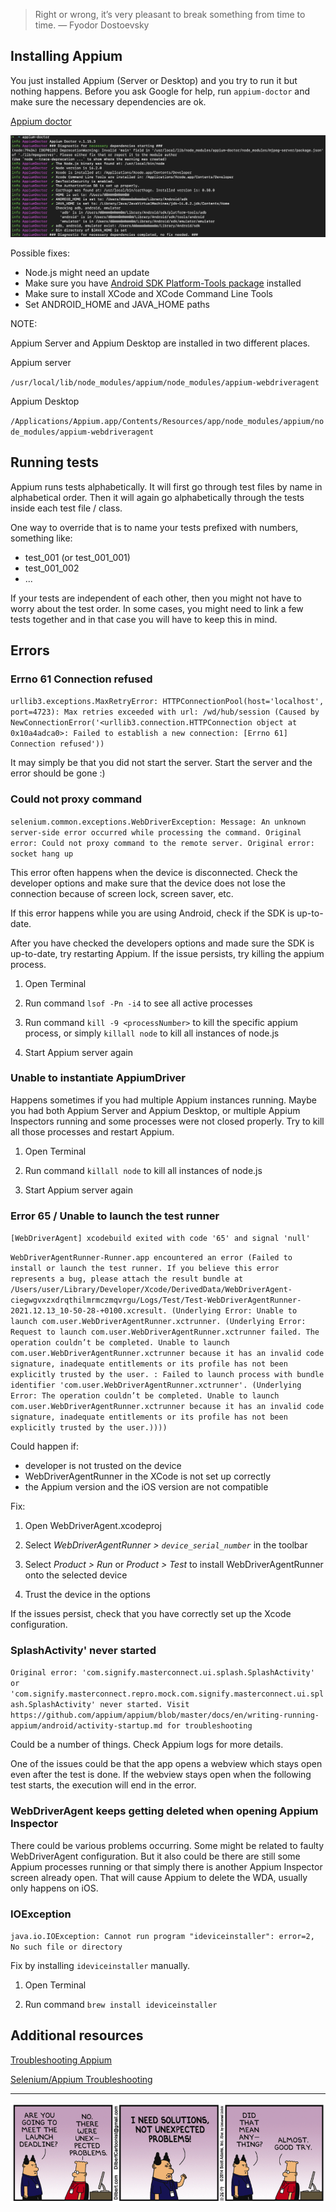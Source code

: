 > Right or wrong, it’s very pleasant to break something from time to time. — Fyodor Dostoevsky

## Installing Appium

You just installed Appium (Server or Desktop) and you try to run it but nothing happens.
Before you ask Google for help, run `appium-doctor` and make sure the necessary dependencies are ok.

[Appium doctor](https://github.com/appium/appium-doctor)

![troubleshooting_appium_appium_doctor.png](/img/troubleshooting_appium_appium_doctor.png)

Possible fixes:

- Node.js might need an update
- Make sure you have [Android SDK Platform-Tools package](https://developer.android.com/studio/command-line/adb) installed
- Make sure to install XCode and XCode Command Line Tools
- Set ANDROID_HOME and JAVA_HOME paths


NOTE:

Appium Server and Appium Desktop are installed in two different places.

Appium server

`/usr/local/lib/node_modules/appium/node_modules/appium-webdriveragent`

Appium Desktop

`/Applications/Appium.app/Contents/Resources/app/node_modules/appium/node_modules/appium-webdriveragent`


## Running tests

Appium runs tests alphabetically. It will first go through test files by name in alphabetical order.
Then it will again go alphabetically through the tests inside each test file / class.

One way to override that is to name your tests prefixed with numbers, something like:

- test_001 (or test_001_001)
- test_001_002 
- ...

If your tests are independent of each other, then you might not have to worry about the test order. 
In some cases, you might need to link a few tests together and in that case you will have to keep this in mind.


## Errors

### Errno 61 Connection refused

`urllib3.exceptions.MaxRetryError: HTTPConnectionPool(host='localhost', port=4723): Max retries exceeded with url: /wd/hub/session (Caused by NewConnectionError('<urllib3.connection.HTTPConnection object at 0x10a4adca0>: Failed to establish a new connection: [Errno 61] Connection refused'))`

It may simply be that you did not start the server.
Start the server and the error should be gone :)


### Could not proxy command

`selenium.common.exceptions.WebDriverException: Message: An unknown server-side error occurred while processing the command. Original error: Could not proxy command to the remote server. Original error: socket hang up`

This error often happens when the device is disconnected. Check the developer options and make sure that the device does not lose the connection because of screen lock, screen saver, etc.

If this error happens while you are using Android, check if the SDK is up-to-date.

After you have checked the developers options and made sure the SDK is up-to-date, try restarting Appium.
If the issue persists, try killing the appium process.

1. Open Terminal

2. Run command `lsof -Pn -i4` to see all active processes

3. Run command `kill -9 <processNumber>` to kill the specific appium process, or simply `killall node` to kill all instances of node.js

4. Start Appium server again


### Unable to instantiate AppiumDriver

Happens sometimes if you had multiple Appium instances running. Maybe you had both Appium Server and Appium Desktop, or multiple Appium Inspectors running and some processes were not closed properly.
Try to kill all those processes and restart Appium.

1. Open Terminal

2. Run command `killall node` to kill all instances of node.js

3. Start Appium server again


### Error 65 / Unable to launch the test runner

`[WebDriverAgent] xcodebuild exited with code '65' and signal 'null'`

`WebDriverAgentRunner-Runner.app encountered an error (Failed to install or launch the test runner. If you believe this error represents a bug, please attach the result bundle at /Users/user/Library/Developer/Xcode/DerivedData/WebDriverAgent-ciegwgvxzxdrqthilmrmczmqvrgu/Logs/Test/Test-WebDriverAgentRunner-2021.12.13_10-50-28-+0100.xcresult. (Underlying Error: Unable to launch com.user.WebDriverAgentRunner.xctrunner. (Underlying Error: Request to launch com.user.WebDriverAgentRunner.xctrunner failed. The operation couldn’t be completed. Unable to launch com.user.WebDriverAgentRunner.xctrunner because it has an invalid code signature, inadequate entitlements or its profile has not been explicitly trusted by the user. : Failed to launch process with bundle identifier 'com.user.WebDriverAgentRunner.xctrunner'. (Underlying Error: The operation couldn’t be completed. Unable to launch com.user.WebDriverAgentRunner.xctrunner because it has an invalid code signature, inadequate entitlements or its profile has not been explicitly trusted by the user.))))`

Could happen if:

- developer is not trusted on the device
- WebDriverAgentRunner in the XCode is not set up correctly
- the Appium version and the iOS version are not compatible


Fix:

1. Open WebDriverAgent.xcodeproj

2. Select _WebDriverAgentRunner > `device_serial_number`_ in the toolbar

3. Select _Product > Run_ or _Product > Test_ to install WebDriverAgentRunner onto the selected device 

4. Trust the device in the options

If the issues persist, check that you have correctly set up the Xcode configuration.


### SplashActivity' never started

`Original error: 'com.signify.masterconnect.ui.splash.SplashActivity' or 'com.signify.masterconnect.repro.mock.com.signify.masterconnect.ui.splash.SplashActivity' never started. Visit https://github.com/appium/appium/blob/master/docs/en/writing-running-appium/android/activity-startup.md for troubleshooting`

Could be a number of things. Check Appium logs for more details.

One of the issues could be that the app opens a webview which stays open even after the test is done.
If the webview stays open when the following test starts, the execution will end in the error.


### WebDriverAgent keeps getting deleted when opening Appium Inspector

There could be various problems occurring. Some might be related to faulty WebDriverAgent configuration.
But it also could be there are still some Appium processes running or that simply there is another Appium Inspector screen already open.
That will cause Appium to delete the WDA, usually only happens on iOS.


### IOException

`java.io.IOException: Cannot run program "ideviceinstaller": error=2, No such file or directory`

Fix by installing `ideviceinstaller` manually.

1. Open Terminal

2. Run command `brew install ideviceinstaller`


## Additional resources

[Troubleshooting Appium](https://appium.io/docs/en/writing-running-appium/other/troubleshooting/)

[Selenium/Appium Troubleshooting](https://developers.perfectomobile.com/pages/viewpage.action?pageId=19170351)


---


![dilbert_troubleshooting_appium.png](/img/dilbert_troubleshooting_appium.png)
